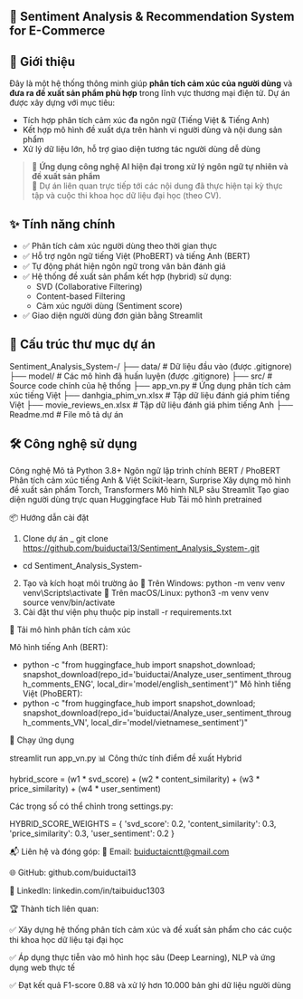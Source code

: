 ## 🧠 Sentiment Analysis & Recommendation System for E-Commerce

## 🚀 Giới thiệu

Đây là một hệ thống thông minh giúp **phân tích cảm xúc của người dùng** và **đưa ra đề xuất sản phẩm phù hợp** trong lĩnh vực thương mại điện tử. Dự án được xây dựng với mục tiêu:

- Tích hợp phân tích cảm xúc đa ngôn ngữ (Tiếng Việt & Tiếng Anh)
- Kết hợp mô hình đề xuất dựa trên hành vi người dùng và nội dung sản phẩm
- Xử lý dữ liệu lớn, hỗ trợ giao diện tương tác người dùng dễ dùng

> 🔎 **Ứng dụng công nghệ AI hiện đại trong xử lý ngôn ngữ tự nhiên và đề xuất sản phẩm**  
> 🧪 Dự án liên quan trực tiếp tới các nội dung đã thực hiện tại kỳ thực tập và cuộc thi khoa học dữ liệu đại học (theo CV).

## ✨ Tính năng chính

- ✅ Phân tích cảm xúc người dùng theo thời gian thực
- ✅ Hỗ trợ ngôn ngữ tiếng Việt (PhoBERT) và tiếng Anh (BERT)
- ✅ Tự động phát hiện ngôn ngữ trong văn bản đánh giá
- ✅ Hệ thống đề xuất sản phẩm kết hợp (hybrid) sử dụng:
  - SVD (Collaborative Filtering)
  - Content-based Filtering
  - Cảm xúc người dùng (Sentiment score)
- ✅ Giao diện người dùng đơn giản bằng Streamlit

## 📂 Cấu trúc thư mục dự án

Sentiment_Analysis_System-/
├── data/                  # Dữ liệu đầu vào (được .gitignore)
├── model/                 # Các mô hình đã huấn luyện (được .gitignore)
├── src/                   # Source code chính của hệ thống
├── app_vn.py             # Ứng dụng phân tích cảm xúc tiếng Việt
├── danhgia_phim_vn.xlsx  # Tập dữ liệu đánh giá phim tiếng Việt
├── movie_reviews_en.xlsx # Tập dữ liệu đánh giá phim tiếng Anh
├── Readme.md             # File mô tả dự án

## 🛠️ Công nghệ sử dụng
Công nghệ	Mô tả
Python 3.8+	Ngôn ngữ lập trình chính
BERT / PhoBERT	Phân tích cảm xúc tiếng Anh & Việt
Scikit-learn, Surprise	Xây dựng mô hình đề xuất sản phẩm
Torch, Transformers	Mô hình NLP sâu
Streamlit	Tạo giao diện người dùng trực quan
Huggingface Hub	Tải mô hình pretrained

📦 Hướng dẫn cài đặt
1. Clone dự án
_ git clone https://github.com/buiductai13/Sentiment_Analysis_System-.git
- cd Sentiment_Analysis_System-

2. Tạo và kích hoạt môi trường ảo
🔹 Trên Windows:
python -m venv venv
venv\Scripts\activate
🔹 Trên macOS/Linux:
python3 -m venv venv
source venv/bin/activate
3. Cài đặt thư viện phụ thuộc
pip install -r requirements.txt

🤖 Tải mô hình phân tích cảm xúc

Mô hình tiếng Anh (BERT):
- python -c "from huggingface_hub import snapshot_download; snapshot_download(repo_id='buiductai/Analyze_user_sentiment_through_comments_ENG', local_dir='model/english_sentiment')"
Mô hình tiếng Việt (PhoBERT):
- python -c "from huggingface_hub import snapshot_download; snapshot_download(repo_id='buiductai/Analyze_user_sentiment_through_comments_VN', local_dir='model/vietnamese_sentiment')"


🚀 Chạy ứng dụng

streamlit run app_vn.py
📊 Công thức tính điểm đề xuất Hybrid

hybrid_score = (w1 * svd_score) + (w2 * content_similarity) + (w3 * price_similarity) + (w4 * user_sentiment)

Các trọng số có thể chỉnh trong settings.py:

HYBRID_SCORE_WEIGHTS = {
    'svd_score': 0.2,
    'content_similarity': 0.3,
    'price_similarity': 0.3,
    'user_sentiment': 0.2
}

📬 Liên hệ và đóng góp:
📧 Email: buiductaicntt@gmail.com

🌐 GitHub: github.com/buiductai13

💼 LinkedIn: linkedin.com/in/taibuiduc1303

🏆 Thành tích liên quan:

✅ Xây dựng hệ thống phân tích cảm xúc và đề xuất sản phẩm cho các cuộc thi khoa học dữ liệu tại đại học

✅ Áp dụng thực tiễn vào mô hình học sâu (Deep Learning), NLP và ứng dụng web thực tế

✅ Đạt kết quả F1-score 0.88 và xử lý hơn 10.000 bản ghi dữ liệu người dùng
